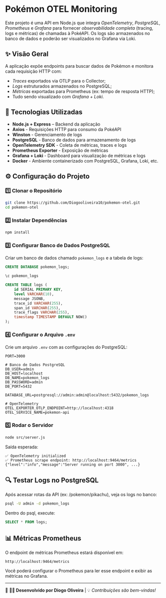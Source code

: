 # Pokémon OTEL Monitoring

Este projeto é uma API em Node.js que integra *OpenTelemetry*, *PostgreSQL*, *Prometheus* e *Grafana* para fornecer *observabilidade completa* (tracing, logs e métricas) de chamadas à PokéAPI. Os logs são armazenados no banco de dados e poderão ser visualizados no Grafana via Loki.

## ✨ Visão Geral

A aplicação expõe endpoints para buscar dados de Pokémon e monitora cada requisição HTTP com:
- *Traces* exportados via OTLP para o Collector;
- *Logs* estruturados armazenados no PostgreSQL;
- *Métricas* exportadas para Prometheus (ex: tempo de resposta HTTP);
- Tudo sendo visualizado com *Grafana + Loki*.

## 📌 Tecnologias Utilizadas

- **Node.js + Express** – Backend da aplicação
- **Axios** - Requisições HTTP para consumo da PokéAPI
- **Winston** - Gerenciamento de logs
- **PostgreSQL** - Banco de dados para armazenamento de logs
- **OpenTelemetry SDK** - Coleta de métricas, traces e logs
- **Prometheus Exporter** - Exposição de métricas
- **Grafana + Loki** - Dashboard para visualização de métricas e logs
- **Docker** - Ambiente containerizado com PostgreSQL, Grafana, Loki, etc.

## ⚙️ Configuração do Projeto

### 1️⃣ Clonar o Repositório

```sh
git clone https://github.com/Diogooliveira10/pokemon-otel.git
cd pokemon-otel
```

### 2️⃣ Instalar Dependências

```sh
npm install
```

### 3️⃣ Configurar Banco de Dados PostgreSQL

Criar um banco de dados chamado `pokemon_logs` e a tabela de logs:

```sql
CREATE DATABASE pokemon_logs;

\c pokemon_logs

CREATE TABLE logs (
    id SERIAL PRIMARY KEY,
    level VARCHAR(10),
    message JSONB,
    trace_id VARCHAR(255),
    span_id VARCHAR(255),
    trace_flags VARCHAR(255),
    timestamp TIMESTAMP DEFAULT NOW()
);
```

### 4️⃣ Configurar o Arquivo `.env`

Crie um arquivo `.env` com as configurações do PostgreSQL:

```
PORT=3000

# Banco de Dados PostgreSQL
DB_USER=admin
DB_HOST=localhost
DB_NAME=pokemon_logs
DB_PASSWORD=admin
DB_PORT=5432

DATABASE_URL=postgresql://admin:admin@localhost:5432/pokemon_logs

# OpenTelemetry
OTEL_EXPORTER_OTLP_ENDPOINT=http://localhost:4318
OTEL_SERVICE_NAME=pokemon-api
```

### 5️⃣ Rodar o Servidor

```sh
node src/server.js
```

Saída esperada:

```
✅ OpenTelemetry initialized
✅ Prometheus scrape endpoint: http://localhost:9464/metrics
{"level":"info","message":"Server running on port 3000", ...}
```

## 🔍 Testar Logs no PostgreSQL

Após acessar rotas da API (ex: /pokemon/pikachu), veja os logs no banco:

```sh
psql -U admin -d pokemon_logs
```

Dentro do psql, execute:

```sql
SELECT * FROM logs;
```

## 📊 Métricas Prometheus

O endpoint de métricas Prometheus estará disponível em:

```
http://localhost:9464/metrics
```

Você poderá configurar o Prometheus para ler esse endpoint e exibir as métricas no Grafana.

---

📌 **🧑‍💻 Desenvolvido por Diogo Oliveira** | 💡 _Contribuições são bem-vindas!_
